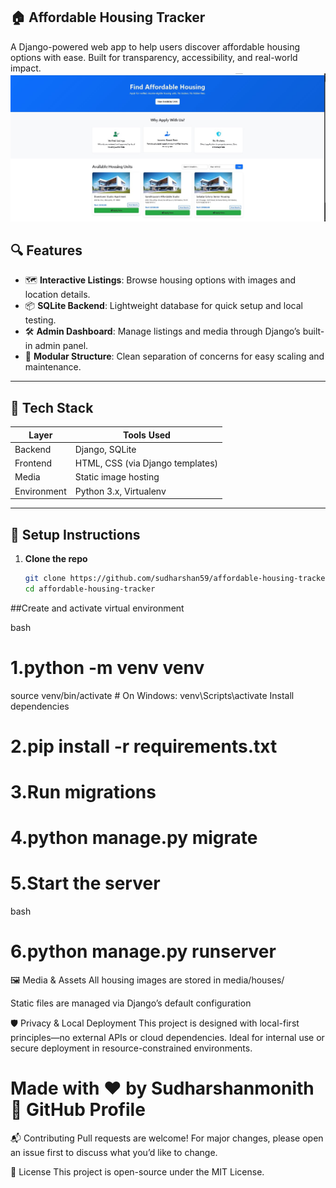 ## 🏠 Affordable Housing Tracker

A Django-powered web app to help users discover affordable housing options with ease. Built for transparency, accessibility, and real-world impact.
![sample image](./github_rent_house.jpg)  


## 🔍 Features

- 🗺️ **Interactive Listings**: Browse housing options with images and location details.
- 📦 **SQLite Backend**: Lightweight database for quick setup and local testing.
- 🛠️ **Admin Dashboard**: Manage listings and media through Django’s built-in admin panel.
- 📁 **Modular Structure**: Clean separation of concerns for easy scaling and maintenance.

---

## 🚀 Tech Stack

| Layer        | Tools Used                          |
|--------------|-------------------------------------|
| Backend      | Django, SQLite                      |
| Frontend     | HTML, CSS (via Django templates)    |
| Media        | Static image hosting                |
| Environment  | Python 3.x, Virtualenv              |

---

## 🧰 Setup Instructions

1. **Clone the repo**  
   ```bash
   git clone https://github.com/sudharshan59/affordable-housing-tracker.git
   cd affordable-housing-tracker
##Create and activate virtual environment

bash
# 1.python -m venv venv
source venv/bin/activate  # On Windows: venv\\Scripts\\activate
Install dependencies


# 2.pip install -r requirements.txt
# 3.Run migrations


# 4.python manage.py migrate
# 5.Start the server

bash
# 6.python manage.py runserver


🖼️ Media & Assets
All housing images are stored in media/houses/

Static files are managed via Django’s default configuration

🛡️ Privacy & Local Deployment
This project is designed with local-first principles—no external APIs or cloud dependencies. Ideal for internal use or secure deployment in resource-constrained environments.


# Made with ❤️ by Sudharshanmonith 🔗 GitHub Profile

📬 Contributing
Pull requests are welcome! For major changes, please open an issue first to discuss what you’d like to change.

📄 License
This project is open-source under the MIT License.
